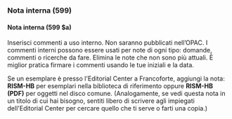 ### Nota interna (599)

#### Nota interna (599 $a)
Inserisci commenti a uso interno. Non saranno pubblicati nell’OPAC. I commenti interni possono essere usati per note di ogni tipo: domande, commenti o ricerche da fare. Elimina le note che non sono più attuali. È miglior pratica firmare i commenti usando le tue iniziali e la data.

Se un esemplare è presso l'Editorial Center a Francoforte, aggiungi la nota: **RISM-HB** per esemplari nella biblioteca di riferimento oppure **RISM-HB (PDF)** per oggetti nel disco comune. (Analogamente, se vedi questa nota in un titolo di cui hai bisogno, sentiti libero di scrivere agli impiegati dell'Editorial Center per cercare quello che ti serve o farti una copia.)
